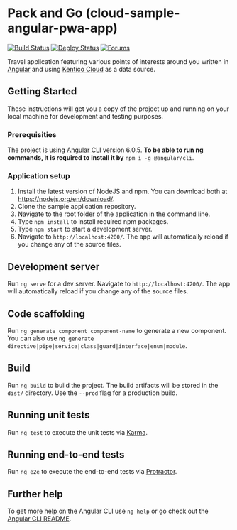 # Pack and Go (cloud-sample-angular-pwa-app)
[![Build Status](https://api.travis-ci.org/Kentico/cloud-sample-angular-pwa-app.svg?branch=master)](https://travis-ci.org/Kentico/cloud-sample-angular-pwa-app)
[![Deploy Status](https://img.shields.io/badge/deploy-surge-brightgreen.svg)](https://kentico-cloud-sample-angular-pwa-app.surge.sh)
[![Forums](https://img.shields.io/badge/chat-on%20forums-orange.svg)](https://forums.kenticocloud.com)

Travel application featuring various points of interests around you written in [Angular](https://angular.io/) and using [Kentico Cloud](https://kenticocloud.com) as a data source.

## Getting Started

These instructions will get you a copy of the project up and running on your local machine for development and testing purposes.

### Prerequisities

The project is using [Angular CLI](https://github.com/angular/angular-cli) version 6.0.5. **To be able to run ng commands, it is required to install it by** 
```npm i -g @angular/cli```.

### Application setup

1. Install the latest version of NodeJS and npm. You can download both at <https://nodejs.org/en/download/>.
2. Clone the sample application repository.
3. Navigate to the root folder of the application in the command line.
4. Type `npm install` to install required npm packages.
5. Type `npm start` to start a development server.
6. Navigate to `http://localhost:4200/`. The app will automatically reload if you change any of the source files.

## Development server

Run `ng serve` for a dev server. Navigate to `http://localhost:4200/`. The app will automatically reload if you change any of the source files.

## Code scaffolding

Run `ng generate component component-name` to generate a new component. You can also use `ng generate directive|pipe|service|class|guard|interface|enum|module`.

## Build

Run `ng build` to build the project. The build artifacts will be stored in the `dist/` directory. Use the `--prod` flag for a production build.

## Running unit tests

Run `ng test` to execute the unit tests via [Karma](https://karma-runner.github.io).

## Running end-to-end tests

Run `ng e2e` to execute the end-to-end tests via [Protractor](http://www.protractortest.org/).

## Further help

To get more help on the Angular CLI use `ng help` or go check out the [Angular CLI README](https://github.com/angular/angular-cli/blob/master/README.md).
